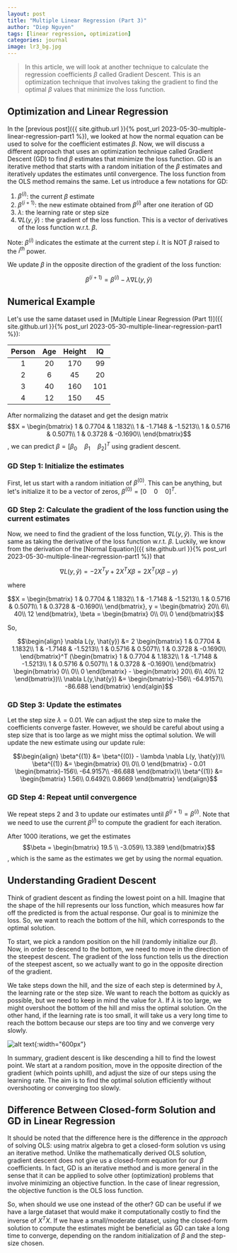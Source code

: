 ```yaml
---
layout: post
title: "Multiple Linear Regression (Part 3)"
author: "Diep Nguyen"
tags: [linear regression, optimization]
categories: journal
image: lr3_bg.jpg
---
```

> In this article, we will look at another technique to calculate the regression coefficients $\beta$ called Gradient Descent. This is an optimization technique that involves taking the gradient to find the optimal $\beta$ values that minimize the loss function. 

 
## Optimization and Linear Regression
In the [previous post]({{ site.github.url }}{% post_url 2023-05-30-multiple-linear-regression-part1 %}), we looked at how the normal equation can be used to solve for the coefficient estimates $\beta$. Now, we will discuss a different approach that uses an optimization technique called Gradient Descent (GD) to find $\beta$ estimates that minimize the loss function. GD is an iterative method that starts with a random initiation of the $\beta$ estimates and iteratively updates the estimates until convergence. The loss function from the OLS method remains the same. Let us introduce a few notations for GD:

1. $\beta^{(i)}$: the current $\beta$ estimate
2. $\beta^{(i+1)}$: the new estimate obtained from $\beta^{(i)}$ after one iteration of GD
3. $\lambda$: the learning rate or step size
4. $\nabla L(y,\hat{y})$ : the gradient of the loss function. This is a vector of derivatives of the loss function w.r.t. $\beta$.

 Note: $\beta^{(i)}$ indicates the estimate at the current step $i$. It is NOT $\beta$ raised to the $i^{th}$ power.
 
 We update $\beta$ in the opposite direction of the gradient of the loss function:
 
  $$\beta^{(i+1)} = \beta^{(i)} - \lambda \nabla L(y, \hat{y}) $$
 
## Numerical Example  
Let's use the same dataset used in [Multiple Linear Regression (Part 1)]({{ site.github.url }}{% post_url 2023-05-30-multiple-linear-regression-part1 %}):

Person | Age  | Height | IQ
:-----:|:----:|:------:|:-------:
1      | 20   | 170    | 99
2      | 6    | 45     | 20
3      | 40   | 160    | 101
4      | 12   | 150    | 45

After normalizing the dataset and get the design matrix $$X = \begin{bmatrix}
  1 & 0.7704 & 1.1832\\
  1 & -1.7148 & -1.5213\\
  1 & 0.5716 & 0.5071\\
  1 & 0.3728 & -0.1690\\
  \end{bmatrix}$$, we can predict $\beta = [ \beta_0  \quad \beta_1 \quad \beta_2]^T$ using gradient descent. 

### GD Step 1: Initialize the estimates
First, let us start with a random initiation of $\beta^{(0)}$. This can be anything, but let's initialize it to be a vector of zeros, $\beta^{(0)} = [ 0 \quad 0 \quad 0]^T$.

### GD Step 2: Calculate the gradient of the loss function using the current estimates
Now, we need to find the gradient of the loss function, $\nabla L(y,\hat{y})$. This is the same as taking the derivative of the loss function w.r.t. $\beta$. Luckily, we know from the derivation of the [Normal Equation]({{ site.github.url }}{% post_url 2023-05-30-multiple-linear-regression-part1 %}) that 

$$\nabla L(y,\hat{y}) = - 2X^T y + 2X^TX \beta= 2X^T(X \beta -y)$$

where

$$X = \begin{bmatrix}
  1 & 0.7704 & 1.1832\\
  1 & -1.7148 & -1.5213\\
  1 & 0.5716 & 0.5071\\
  1 & 0.3728 & -0.1690\\
  \end{bmatrix}, y = \begin{bmatrix}
  20\\
  6\\
  40\\
  12
  \end{bmatrix}, \beta = \begin{bmatrix}
  0\\
  0\\
  0
  \end{bmatrix}$$
 
So, 

$$\begin{align} 
\nabla L(y, \hat{y}) &= 2 \begin{bmatrix}
  1 & 0.7704 & 1.1832\\
  1 & -1.7148 & -1.5213\\
  1 & 0.5716 & 0.5071\\
  1 & 0.3728 & -0.1690\\
  \end{bmatrix}^T (\begin{bmatrix}
  1 & 0.7704 & 1.1832\\
  1 & -1.7148 & -1.5213\\
  1 & 0.5716 & 0.5071\\
  1 & 0.3728 & -0.1690\\
  \end{bmatrix} \begin{bmatrix}
  0\\
  0\\
  0
  \end{bmatrix} - \begin{bmatrix}
  20\\
  6\\
  40\\
  12
  \end{bmatrix})\\
\nabla L(y,\hat{y}) &= \begin{bmatrix}-156\\
-64.9157\\
-86.688
\end{bmatrix}
\end{algin}$$

### GD Step 3: Update the estimates
Let the step size $\lambda = 0.01$. We can adjust the step size to make the coefficients converge faster. However, we should be careful about using a step size that is too large as we might miss the optimal solution. We will update the new estimate using our update rule:

$$\begin{align} 
\beta^{(1)} &= \beta^{(0)} - \lambda \nabla L(y, \hat{y})\\
\beta^{(1)} &= \begin{bmatrix}
  0\\
  0\\
  0
  \end{bmatrix} - 0.01  \begin{bmatrix}-156\\
-64.9157\\
-86.688
\end{bmatrix}\\
\beta^{(1)} &= \begin{bmatrix} 1.56\\
0.6492\\
0.8669
\end{bmatrix} 
\end{align}$$
 
### GD Step 4: Repeat until convergence
We repeat steps 2 and 3 to update our estimates until $\beta^{(i+1)} = \beta^{(i)}$. Note that we need to use the current $\beta^{(i)}$ to compute the gradient for each iteration. 

After 1000 iterations, we get the estimates 
$$\beta = \begin{bmatrix} 19.5 \\
-3.059\\
13.389
\end{bmatrix}$$, which is the same as the estimates we get by using the normal equation.

## Understanding Gradient Descent

Think of gradient descent as finding the lowest point on a hill. Imagine that the shape of the hill represents our loss function, which measures how far off the predicted is from the actual response. Our goal is to minimize the loss. So, we want to reach the bottom of the hill, which corresponds to the optimal solution.

To start, we pick a random position on the hill (randomly initialize our $\beta$). Now, in order to descend to the bottom, we need to move in the direction of the steepest descent. The gradient of the loss function tells us the direction of the steepest ascent, so we actually want to go in the opposite direction of the gradient.

We take steps down the hill, and the size of each step is determined by $\lambda$, the learning rate or the step size. We want to reach the bottom as quickly as possible, but we need to keep in mind the value for $\lambda$. If $\lambda$ is too large, we might overshoot the bottom of the hill and miss the optimal solution. On the other hand, if the learning rate is too small, it will take us a very long time to reach the bottom because our steps are too tiny and we converge very slowly.

![alt text](https://github.com/dnnguyen99/dnnguyen99.github.io/blob/gh-pages/assets/img/gd.jpg?raw=true){:width="600px"}


In summary, gradient descent is like descending a hill to find the lowest point. We start at a random position, move in the opposite direction of the gradient (which points uphill), and adjust the size of our steps using the learning rate. The aim is to find the optimal solution efficiently without overshooting or converging too slowly.

## Difference Between Closed-form Solution and GD in Linear Regression

It should be noted that the difference here is the difference in the *approach* of solving OLS: using matrix algebra to get a closed-form solution vs using an iterative method. Unlike the mathematically derived OLS solution, gradient descent does not give us a closed-form equation for our $\beta$ coefficients. In fact, GD is an iterative method and is more general in the sense that it can be applied to solve other (optimization) problems that involve minimizing an objective function. In the case of linear regression, the objective function is the OLS loss function. 

So, when should we use one instead of the other? GD can be useful if we have a large dataset that would make it computationally costly to find the inverse of $X^TX$. If we have a small/moderate dataset, using the closed-form solution to compute the estimates might be beneficial as GD can take a long time to converge, depending on the random initialization of $\beta$ and the step-size chosen.

